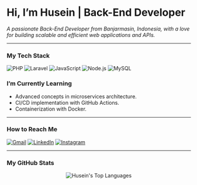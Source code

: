 #  Hi, I’m Husein | Back-End Developer

<p align="lefr">
  <em>A passionate Back-End Developer from Banjarmasin, Indonesia, with a love for building scalable and efficient web applications and APIs.</em>
</p>

---

###  My Tech Stack

<p align="left">
  <img src="https://img.shields.io/badge/PHP-777BB4?style=for-the-badge&logo=php&logoColor=white" alt="PHP">
  <img src="https://img.shields.io/badge/Laravel-FF2D20?style=for-the-badge&logo=laravel&logoColor=white" alt="Laravel">
  <img src="https://img.shields.io/badge/JavaScript-F7DF1E?style=for-the-badge&logo=javascript&logoColor=black" alt="JavaScript">
  <img src="https://img.shields.io/badge/Node.js-339933?style=for-the-badge&logo=nodedotjs&logoColor=white" alt="Node.js">  
  <img src="https://img.shields.io/badge/MySQL-4479A1?style=for-the-badge&logo=mysql&logoColor=white" alt="MySQL">  
</p>


###  I’m Currently Learning

-   Advanced concepts in microservices architecture.
-   CI/CD implementation with GitHub Actions.
-   Containerization with Docker.

---

###  How to Reach Me

<p align="left">
  <a href="mailto:huseinabu01@gmail.com" target="_blank"><img src="https://img.shields.io/badge/Gmail-D14836?style=for-the-badge&logo=gmail&logoColor=white" alt="Gmail"></a>
  <a href="https://www.linkedin.com/in/muhammad-abu-husein/" target="_blank"><img src="https://img.shields.io/badge/LinkedIn-0077B5?style=for-the-badge&logo=linkedin&logoColor=white" alt="LinkedIn"></a>
  <a href="https://instagram.com/huseinaby.id" target="_blank"><img src="https://img.shields.io/badge/Instagram-%23E4405F.svg?style=for-the-badge&logo=instagram&logoColor=white" alt="Instagram"></a>
  </p>

---

### My GitHub Stats

<p align="center">  
  <img src="https://github-readme-stats.vercel.app/api/top-langs/?username=Huseinaby&layout=compact&theme=radical" alt="Husein's Top Languages">
</p>
